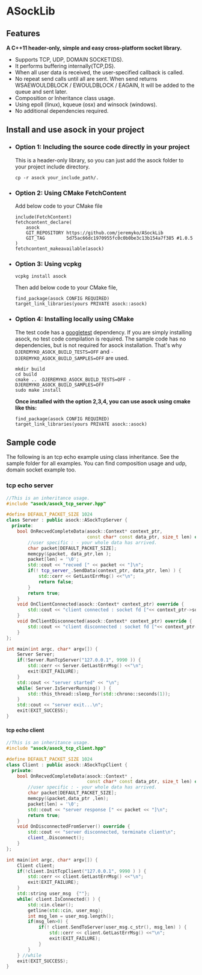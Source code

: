 # ASockLib

## Features

**A C++11 header-only, simple and easy cross-platform socket library.**

- Supports TCP, UDP, DOMAIN SOCKET(DS).
- It performs buffering internally(TCP,DS).
- When all user data is received, the user-specified callback is called.
- No repeat send calls until all are sent. When send returns
WSAEWOULDBLOCK / EWOULDBLOCK / EAGAIN, It will be added to the queue and sent later.
- Composition or Inheritance class usage.
- Using epoll (linux), kqueue (osx) and winsock (windows).
- No additional dependencies required.

## Install and use asock in your project

- ### Option 1: Including the source code directly in your project  

  This is a header-only library, so you can just add the asock folder
  to your project include directory.

  ```
  cp -r asock your_include_path/.
  ```
  
- ### Option 2: Using CMake FetchContent  

  Add below code to your CMake file

  ```
  include(FetchContent)
  fetchcontent_declare(
      asock
      GIT_REPOSITORY https://github.com/jeremyko/ASockLib
      GIT_TAG        5d75ac66dc1970955fc0c0b0be3c13b154a7f385 #1.0.5
  )
  fetchcontent_makeavailable(asock)
  ```
  
- ### Option 3: Using vcpkg

  ```
  vcpkg install asock
  ```
  Then add below code to your CMake file,
  
  ```
  find_package(asock CONFIG REQUIRED)
  target_link_libraries(yours PRIVATE asock::asock)  
  ```

- ### Option 4: Installing locally using CMake

  The test code has a [googletest](https://github.com/google/googletest) dependency.
  If you are simply installing asock, no test code compilation is required.
  The sample code has no dependencies, but is not required for asock installation.
  That's why `DJEREMYKO_ASOCK_BUILD_TESTS=OFF`
  and `-DJEREMYKO_ASOCK_BUILD_SAMPLES=OFF` are used.

  ```
  mkdir build
  cd build
  cmake .. -DJEREMYKO_ASOCK_BUILD_TESTS=OFF -DJEREMYKO_ASOCK_BUILD_SAMPLES=OFF
  sudo make install
  ```

  **Once installed with the option 2,3,4, you can use asock using cmake like this:**

  ```
  find_package(asock CONFIG REQUIRED)
  target_link_libraries(yours PRIVATE asock::asock)
  ```

## Sample code
The following is an tcp echo example using class inheritance. See the sample folder for all examples. 
You can find composition usage and udp, domain socket example too.

### tcp echo server

```cpp
//This is an inheritance usage.  
#include "asock/asock_tcp_server.hpp"

#define DEFAULT_PACKET_SIZE 1024
class Server : public asock::ASockTcpServer {
  private:
    bool OnRecvedCompleteData(asock::Context* context_ptr,
                              const char* const data_ptr, size_t len) override {
        //user specific : - your whole data has arrived.
        char packet[DEFAULT_PACKET_SIZE];
        memcpy(&packet, data_ptr,len );
        packet[len] = '\0';
        std::cout << "recved [" << packet << "]\n";
        if(! tcp_server_.SendData(context_ptr, data_ptr, len) ) {
            std::cerr << GetLastErrMsg() <<"\n"; 
            return false;
        }
        return true;
    }
    void OnClientConnected(asock::Context* context_ptr) override {
        std::cout << "client connected : socket fd ["<< context_ptr->socket <<"]\n";
    }
    void OnClientDisconnected(asock::Context* context_ptr) override {
        std::cout << "client disconnected : socket fd ["<< context_ptr->socket <<"]\n";
    }
};

int main(int argc, char* argv[]) {
    Server Server; 
    if(!Server.RunTcpServer("127.0.0.1", 9990 )) {
        std::cerr << Server.GetLastErrMsg() <<"\n"; 
        exit(EXIT_FAILURE);
    }
    std::cout << "server started" << "\n";
    while( Server.IsServerRunning() ) {
        std::this_thread::sleep_for(std::chrono::seconds(1));
    }
    std::cout << "server exit...\n";
    exit(EXIT_SUCCESS);
}

```

#### tcp echo client

```cpp
//This is an inheritance usage.  
#include "asock/asock_tcp_client.hpp"

#define DEFAULT_PACKET_SIZE 1024
class Client : public asock::ASockTcpClient {
  private:
    bool OnRecvedCompleteData(asock::Context* ,
                              const char* const data_ptr, size_t len) override {
        //user specific : - your whole data has arrived.
        char packet[DEFAULT_PACKET_SIZE];
        memcpy(&packet,data_ptr ,len);
        packet[len] = '\0';
        std::cout << "server response [" << packet << "]\n";
        return true;
    }
    void OnDisconnectedFromServer() override {
        std::cout << "server disconnected, terminate client\n";
        client_.Disconnect();
    }
};

int main(int argc, char* argv[]) {
    Client client;
    if(!client.InitTcpClient("127.0.0.1", 9990 ) ) {
        std::cerr << client.GetLastErrMsg() <<"\n"; 
        exit(EXIT_FAILURE);
    }
    std::string user_msg  {""}; 
    while( client.IsConnected() ) {
        std::cin.clear();
        getline(std::cin, user_msg); 
        int msg_len = user_msg.length();
        if(msg_len>0) {
            if(! client.SendToServer(user_msg.c_str(), msg_len) ) {
                std::cerr << client.GetLastErrMsg() <<"\n"; 
                exit(EXIT_FAILURE);
            }
        }
    } //while
    exit(EXIT_SUCCESS);
}
```
